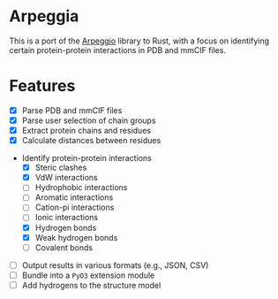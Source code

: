 # Arpeggia

This is a port of the [Arpeggio](https://github.com/PDBeurope/arpeggio/) library to Rust, with a focus on identifying certain protein-protein interactions in PDB and mmCIF files.

# Features

- [x] Parse PDB and mmCIF files
- [x] Parse user selection of chain groups
- [x] Extract protein chains and residues
- [x] Calculate distances between residues
- Identify protein-protein interactions
  - [x] Steric clashes
  - [x] VdW interactions
  - [ ] Hydrophobic interactions
  - [ ] Aromatic interactions
  - [ ] Cation-pi interactions
  - [ ] Ionic interactions
  - [x] Hydrogen bonds
  - [x] Weak hydrogen bonds
  - [ ] Covalent bonds
- [ ] Output results in various formats (e.g., JSON, CSV)
- [ ] Bundle into a `PyO3` extension module
- [ ] Add hydrogens to the structure model

